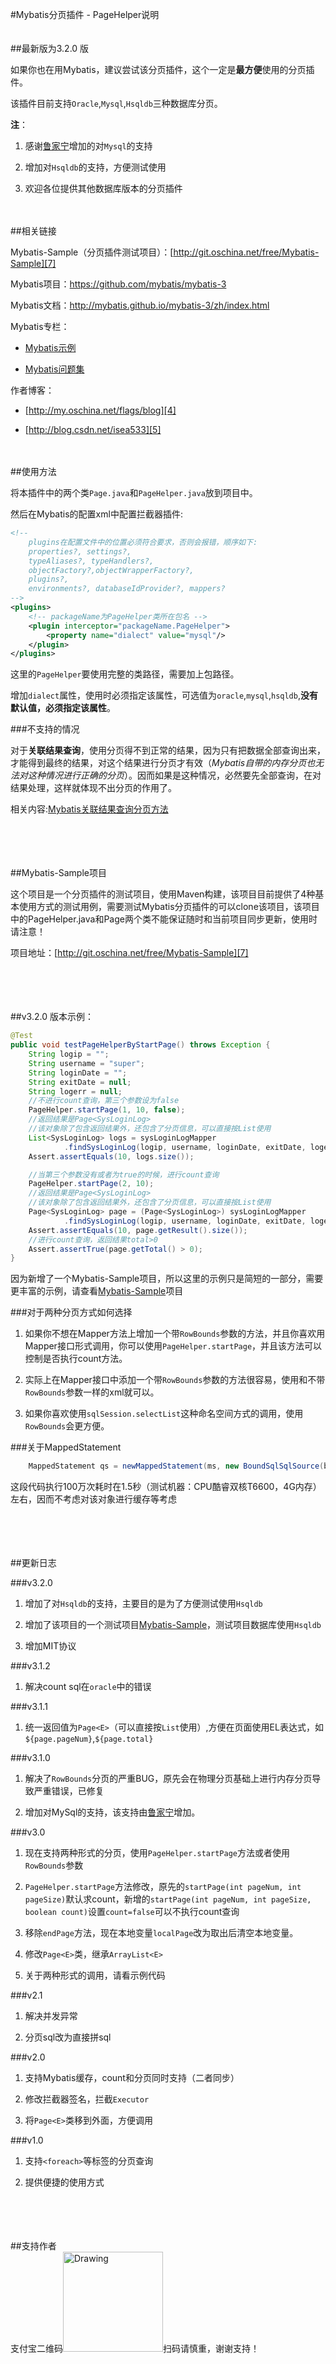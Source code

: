#Mybatis分页插件 - PageHelper说明  
<br/>  
##最新版为3.2.0 版  

如果你也在用Mybatis，建议尝试该分页插件，这个一定是<b>最方便</b>使用的分页插件。  

该插件目前支持`Oracle`,`Mysql`,`Hsqldb`三种数据库分页。  

**注**：   

1. 感谢[鲁家宁][1]增加的对`Mysql`的支持   

2. 增加对`Hsqldb`的支持，方便测试使用  

3. 欢迎各位提供其他数据库版本的分页插件  

<br/><br/>
##相关链接

Mybatis-Sample（分页插件测试项目）：[http://git.oschina.net/free/Mybatis-Sample][7]

Mybatis项目：https://github.com/mybatis/mybatis-3

Mybatis文档：http://mybatis.github.io/mybatis-3/zh/index.html  

Mybatis专栏： 

- [Mybatis示例][2]

- [Mybatis问题集][3]  

作者博客：  

- [http://my.oschina.net/flags/blog][4]

- [http://blog.csdn.net/isea533][5]  

<br/><br/>
##使用方法  

将本插件中的两个类`Page.java`和`PageHelper.java`放到项目中。  

然后在Mybatis的配置xml中配置拦截器插件:    
```xml
<!-- 
    plugins在配置文件中的位置必须符合要求，否则会报错，顺序如下:
    properties?, settings?, 
    typeAliases?, typeHandlers?, 
    objectFactory?,objectWrapperFactory?, 
    plugins?, 
    environments?, databaseIdProvider?, mappers?
-->
<plugins>
    <!-- packageName为PageHelper类所在包名 -->
	<plugin interceptor="packageName.PageHelper">
        <property name="dialect" value="mysql"/>
	</plugin>
</plugins>
```   
这里的`PageHelper`要使用完整的类路径，需要加上包路径。  

增加`dialect`属性，使用时必须指定该属性，可选值为`oracle`,`mysql`,`hsqldb`,<b>没有默认值，必须指定该属性</b>。


###不支持的情况   

对于<b>关联结果查询</b>，使用分页得不到正常的结果，因为只有把数据全部查询出来，才能得到最终的结果，对这个结果进行分页才有效（<i>Mybatis自带的内存分页也无法对这种情况进行正确的分页</i>）。因而如果是这种情况，必然要先全部查询，在对结果处理，这样就体现不出分页的作用了。     
   
相关内容:[Mybatis关联结果查询分页方法][6]  

<br/><br/><br/><br/>
##Mybatis-Sample项目 

这个项目是一个分页插件的测试项目，使用Maven构建，该项目目前提供了4种基本使用方式的测试用例，需要测试Mybatis分页插件的可以clone该项目，该项目中的PageHelper.java和Page<E>两个类不能保证随时和当前项目同步更新，使用时请注意！

项目地址：[http://git.oschina.net/free/Mybatis-Sample][7]

<br/><br/><br/><br/>
##v3.2.0 版本示例：
```java
@Test
public void testPageHelperByStartPage() throws Exception {
    String logip = "";
    String username = "super";
    String loginDate = "";
    String exitDate = null;
    String logerr = null;
    //不进行count查询，第三个参数设为false
    PageHelper.startPage(1, 10, false);
    //返回结果是Page<SysLoginLog>     
    //该对象除了包含返回结果外，还包含了分页信息，可以直接按List使用
    List<SysLoginLog> logs = sysLoginLogMapper
            .findSysLoginLog(logip, username, loginDate, exitDate, logerr);
    Assert.assertEquals(10, logs.size());

    //当第三个参数没有或者为true的时候，进行count查询
    PageHelper.startPage(2, 10);
    //返回结果是Page<SysLoginLog>     
    //该对象除了包含返回结果外，还包含了分页信息，可以直接按List使用
    Page<SysLoginLog> page = (Page<SysLoginLog>) sysLoginLogMapper
            .findSysLoginLog(logip, username, loginDate, exitDate, logerr);
    Assert.assertEquals(10, page.getResult().size());
    //进行count查询，返回结果total>0
    Assert.assertTrue(page.getTotal() > 0);
}
```  
因为新增了一个Mybatis-Sample项目，所以这里的示例只是简短的一部分，需要更丰富的示例，请查看[Mybatis-Sample][7]项目

###对于两种分页方式如何选择   

1. 如果你不想在Mapper方法上增加一个带`RowBounds`参数的方法，并且你喜欢用Mapper接口形式调用，你可以使用`PageHelper.startPage`，并且该方法可以控制是否执行count方法。  

2. 实际上在Mapper接口中添加一个带`RowBounds`参数的方法很容易，使用和不带`RowBounds`参数一样的xml就可以。  

3. 如果你喜欢使用`sqlSession.selectList`这种命名空间方式的调用，使用`RowBounds`会更方便。

###关于MappedStatement  
```java
    MappedStatement qs = newMappedStatement(ms, new BoundSqlSqlSource(boundSql));
```
这段代码执行100万次耗时在1.5秒（测试机器：CPU酷睿双核T6600，4G内存）左右，因而不考虑对该对象进行缓存等考虑  

<br/><br/><br/><br/>
##更新日志   

###v3.2.0

1. 增加了对`Hsqldb`的支持，主要目的是为了方便测试使用`Hsqldb`  

2. 增加了该项目的一个测试项目[Mybatis-Sample][7]，测试项目数据库使用`Hsqldb`  

3. 增加MIT协议

###v3.1.2

1. 解决count sql在`oracle`中的错误

###v3.1.1 
 
1. 统一返回值为`Page<E>`（可以直接按`List`使用）,方便在页面使用EL表达式，如`${page.pageNum}`,`${page.total}`     
   
###v3.1.0
  
1. 解决了`RowBounds`分页的严重BUG，原先会在物理分页基础上进行内存分页导致严重错误，已修复  

2. 增加对MySql的支持，该支持由[鲁家宁][9]增加。  
  
###v3.0 
 
1. 现在支持两种形式的分页，使用`PageHelper.startPage`方法或者使用`RowBounds`参数   

2. `PageHelper.startPage`方法修改，原先的`startPage(int pageNum, int pageSize)`默认求count，新增的`startPage(int pageNum, int pageSize, boolean count)`设置`count=false`可以不执行count查询  

3. 移除`endPage`方法，现在本地变量`localPage`改为取出后清空本地变量。  

4. 修改`Page<E>`类，继承`ArrayList<E>`  

5. 关于两种形式的调用，请看示例代码   
    
###v2.1    

1. 解决并发异常  

2. 分页sql改为直接拼sql    

###v2.0  

1. 支持Mybatis缓存，count和分页同时支持（二者同步）  

2. 修改拦截器签名，拦截`Executor`

3. 将`Page<E>`类移到外面，方便调用

###v1.0  

1. 支持`<foreach>`等标签的分页查询  

2. 提供便捷的使用方式  

<br/><br/><br/><br/>
##支持作者  
支付宝二维码<img src="https://tfsimg.alipay.com/images/mobilecodec/T1mShdXo4fXXXXXXXX" alt="Drawing" width="160px"/>扫码请慎重，谢谢支持！


  [1]: http://my.oschina.net/lujianing
  [2]: http://blog.csdn.net/column/details/mybatis-sample.html
  [3]: http://blog.csdn.net/column/details/mybatisqa.html
  [4]: http://my.oschina.net/flags/blog
  [5]: http://blog.csdn.net/isea533
  [6]: http://my.oschina.net/flags/blog/274000
  [7]: http://git.oschina.net/free/Mybatis-Sample
  [9]: http://my.oschina.net/lujianing